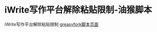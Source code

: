 # iWrite写作平台解除粘贴限制-油猴脚本
iWrite写作平台解除粘贴限制
[greasyfork脚本页面](https://greasyfork.org/zh-CN/script_versions/new)
